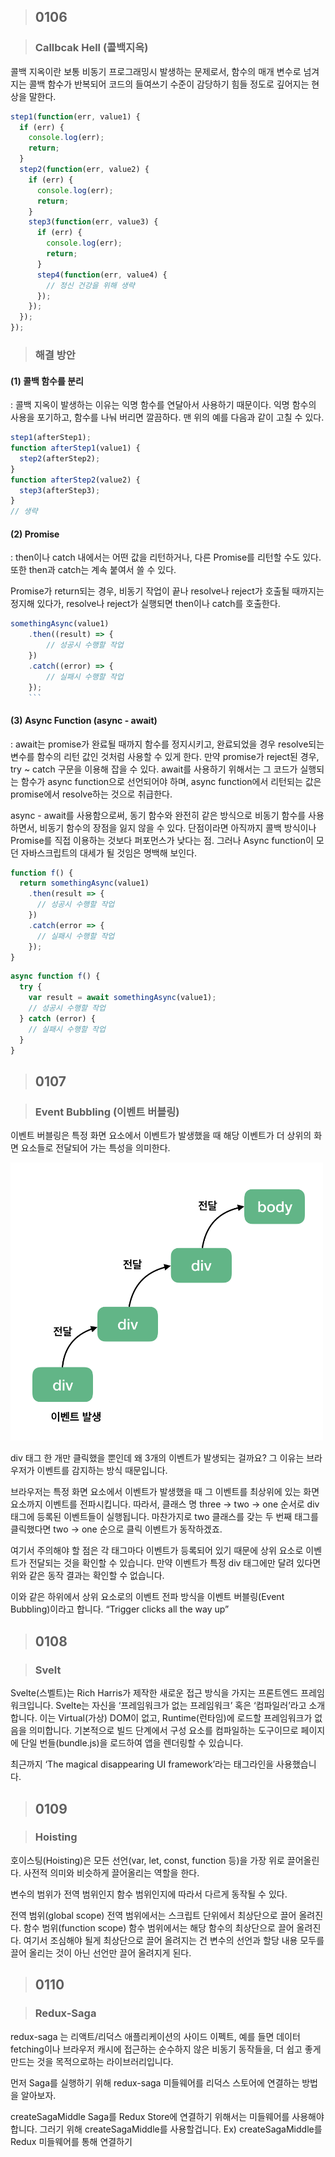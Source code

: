 > ## 0106

> ### Callbcak Hell (콜백지옥)

콜백 지옥이란 보통 비동기 프로그래밍시 발생하는 문제로서, 함수의 매개 변수로 넘겨지는 콜백 함수가 반복되어 코드의 들여쓰기 수준이 감당하기 힘들 정도로 깊어지는 현상을 말한다.

```js
step1(function(err, value1) {
  if (err) {
    console.log(err);
    return;
  }
  step2(function(err, value2) {
    if (err) {
      console.log(err);
      return;
    }
    step3(function(err, value3) {
      if (err) {
        console.log(err);
        return;
      }
      step4(function(err, value4) {
        // 정신 건강을 위해 생략
      });
    });
  });
});
```

> ### **해결 방안**

#### (1) 콜백 함수를 분리

: 콜백 지옥이 발생하는 이유는 익명 함수를 연달아서 사용하기 때문이다. 익명 함수의 사용을 포기하고, 함수를 나눠 버리면 깔끔하다. 맨 위의 예를 다음과 같이 고칠 수 있다.

```js
step1(afterStep1);
function afterStep1(value1) {
  step2(afterStep2);
}
function afterStep2(value2) {
  step3(afterStep3);
}
// 생략
```

#### (2) Promise

: then이나 catch 내에서는 어떤 값을 리턴하거나, 다른 Promise를 리턴할 수도 있다. 또한 then과 catch는 계속 붙여서 쓸 수 있다.

Promise가 return되는 경우, 비동기 작업이 끝나 resolve나 reject가 호출될 때까지는 정지해 있다가, resolve나 reject가 실행되면 then이나 catch를 호출한다.

````js
somethingAsync(value1)
    .then((result) => {
        // 성공시 수행할 작업
    })
    .catch((error) => {
        // 실패시 수행할 작업
    });
    ```
````

#### (3) Async Function (async - await)

: await는 promise가 완료될 때까지 함수를 정지시키고, 완료되었을 경우 resolve되는 변수를 함수의 리턴 값인 것처럼 사용할 수 있게 한다. 만약 promise가 reject된 경우, try ~ catch 구문을 이용해 잡을 수 있다. await를 사용하기 위해서는 그 코드가 실행되는 함수가 async function으로 선언되어야 하며, async function에서 리턴되는 값은 promise에서 resolve하는 것으로 취급한다.

async - await를 사용함으로써, 동기 함수와 완전히 같은 방식으로 비동기 함수를 사용하면서, 비동기 함수의 장점을 잃지 않을 수 있다. 단점이라면 아직까지 콜백 방식이나 Promise를 직접 이용하는 것보다 퍼포먼스가 낮다는 점. 그러나 Async function이 모던 자바스크립트의 대세가 될 것임은 명백해 보인다.

```js
function f() {
  return somethingAsync(value1)
    .then(result => {
      // 성공시 수행할 작업
    })
    .catch(error => {
      // 실패시 수행할 작업
    });
}
```

```js
async function f() {
  try {
    var result = await somethingAsync(value1);
    // 성공시 수행할 작업
  } catch (error) {
    // 실패시 수행할 작업
  }
}
```

> ## 0107

> ### Event Bubbling (이벤트 버블링)

이벤트 버블링은 특정 화면 요소에서 이벤트가 발생했을 때 해당 이벤트가 더 상위의 화면 요소들로 전달되어 가는 특성을 의미한다.

<img src="./Event-Bubbling.png" width="500" >

div 태그 한 개만 클릭했을 뿐인데 왜 3개의 이벤트가 발생되는 걸까요? 그 이유는 브라우저가 이벤트를 감지하는 방식 때문입니다.

브라우저는 특정 화면 요소에서 이벤트가 발생했을 때 그 이벤트를 최상위에 있는 화면 요소까지 이벤트를 전파시킵니다. 따라서, 클래스 명 three -> two -> one 순서로 div 태그에 등록된 이벤트들이 실행됩니다. 마찬가지로 two 클래스를 갖는 두 번째 태그를 클릭했다면 two -> one 순으로 클릭 이벤트가 동작하겠죠.

여기서 주의해야 할 점은 각 태그마다 이벤트가 등록되어 있기 때문에 상위 요소로 이벤트가 전달되는 것을 확인할 수 있습니다. 만약 이벤트가 특정 div 태그에만 달려 있다면 위와 같은 동작 결과는 확인할 수 없습니다.

이와 같은 하위에서 상위 요소로의 이벤트 전파 방식을 이벤트 버블링(Event Bubbling)이라고 합니다.
“Trigger clicks all the way up”

> ## 0108

> ### Svelt

Svelte(스벨트)는 Rich Harris가 제작한 새로운 접근 방식을 가지는 프론트엔드 프레임워크입니다.
Svelte는 자신을 ‘프레임워크가 없는 프레임워크’ 혹은 ‘컴파일러’라고 소개합니다.
이는 Virtual(가상) DOM이 없고, Runtime(런타임)에 로드할 프레임워크가 없음을 의미합니다.
기본적으로 빌드 단계에서 구성 요소를 컴파일하는 도구이므로 페이지에 단일 번들(bundle.js)을 로드하여 앱을 렌더링할 수 있습니다.

최근까지 ‘The magical disappearing UI framework’라는 태그라인을 사용했습니다.

> ## 0109

> ### Hoisting

호이스팅(Hoisting)은 모든 선언(var, let, const, function 등)을 가장 위로 끌어올린다.
사전적 의미와 비슷하게 끌어올리는 역할을 한다.

변수의 범위가 전역 범위인지 함수 범위인지에 따라서 다르게 동작될 수 있다.

전역 범위(global scope)
전역 범위에서는 스크립트 단위에서 최상단으로 끌어 올려진다.
함수 범위(function scope)
함수 범위에서는 해당 함수의 최상단으로 끌어 올려진다.
여기서 조심해야 될게 최상단으로 끌어 올려지는 건 변수의 선언과 할당 내용 모두를 끌어 올리는 것이 아닌
선언만 끌어 올려지게 된다.

> ## 0110

> ### Redux-Saga

redux-saga 는 리액트/리덕스 애플리케이션의 사이드 이펙트, 예를 들면 데이터 fetching이나 브라우저 캐시에 접근하는 순수하지 않은 비동기 동작들을, 더 쉽고 좋게 만드는 것을 목적으로하는 라이브러리입니다.

먼저 Saga를 실행하기 위해 redux-saga 미들웨어를 리덕스 스토어에 연결하는 방법을 알아보자.

createSagaMiddle
Saga를 Redux Store에 연결하기 위해서는 미들웨어를 사용해야 합니다.
그러기 위해 createSagaMiddle를 사용할겁니다.
Ex) createSagaMiddle를 Redux 미들웨어를 통해 연결하기
